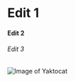# Edit 1
#### Edit 2
###### Edit 3

![Image of Yaktocat](https://octodex.github.com/images/yaktocat.png)

